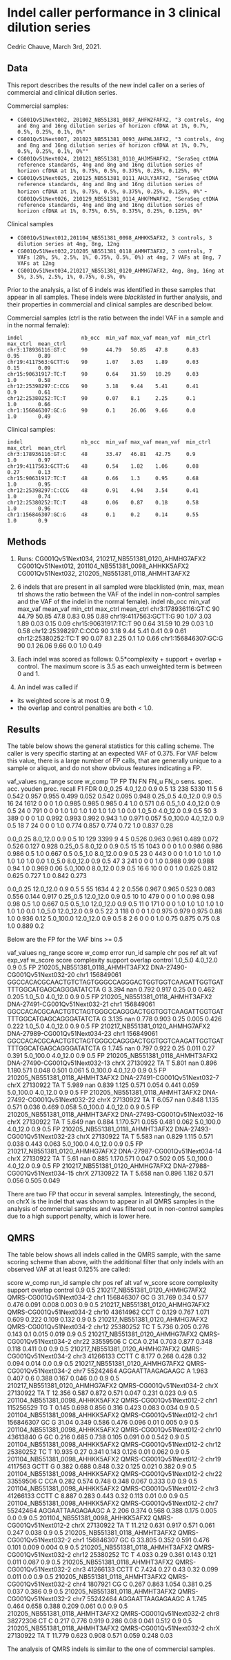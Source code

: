 # Indel caller performance in 3 clinical dilution series
Cedric Chauve, March 3rd, 2021.

## Data

This report describes the results of the new indel caller on a series of
commercial and clinical dilution series.

Commercial samples:
- `CG001Qv51Next002, 201002_NB551381_0087_AHFW2FAFX2, "3 controls, 4ng and 8ng and 16ng dilution series of horizon cfDNA at 1%, 0.7%, 0.5%, 0.25%, 0.1%, 0%"`
- `CG001Qv51Next007, 201023_NB551381_0093_AHFWLJAFX2, "3 controls, 4ng and 8ng and 16ng dilution series of horizon cfDNA at 1%, 0.7%, 0.5%, 0.25%, 0.1%, 0%""`
- `CG001Qv51Next024, 210121_NB551381_0110_AHJM5HAFX2, "SeraSeq ctDNA reference standards, 4ng and 8ng and 16ng dilution series of horizon cfDNA at 1%, 0.75%, 0.5%, 0.375%, 0.25%, 0.125%, 0%"`
- `CG001Qv51Next025, 210125_NB551381_0111_AHJLY3AFX2, "SeraSeq ctDNA reference standards, 4ng and 8ng and 16ng dilution series of horizon cfDNA at 1%, 0.75%, 0.5%, 0.375%, 0.25%, 0.125%, 0%"`
-`CG001Qv51Next026, 210129_NB551381_0114_AHKFMWAFX2, "SeraSeq ctDNA reference standards, 4ng and 8ng and 16ng dilution series of horizon cfDNA at 1%, 0.75%, 0.5%, 0.375%, 0.25%, 0.125%, 0%"`

Clinical samples
- `CG001Qv51Next012,201104_NB551381_0098_AHHKK5AFX2, 3 controls, 3 dilution series at 4ng, 8ng, 12ng`
- `CG001Qv51Next032,210205_NB551381_0118_AHMHT3AFX2, 3 controls, 7 VAFs (28%, 5%, 2.5%, 1%, 0.75%, 0.5%, 0%) at 4ng, 7 VAFs at 8ng, 7 VAFs at 12ng`
- `CG001Qv51Next034,210217_NB551381_0120_AHMHG7AFX2, 4ng, 8ng, 16ng at 5%, 3.5%, 2.5%, 1%, 0.75%, 0.5%, 0%`

Prior to the analysis, a list of 6 indels was identified in these samples that
appear in all samples. These indels were *blacklisted* in further analysis, and
their properties in commercial and clinical samples are described below.

Commercial samples (ctrl is the ratio between the indel VAF in a sample and in
the normal female):
```
indel                   nb_occ  min_vaf max_vaf mean_vaf  min_ctrl  max_ctrl  mean_ctrl
chr3:178936116:GT:C     90      44.79   50.85   47.8      0.83      0.95      0.89
chr19:4117563:GCTT:G    90      1.07    3.03    1.89      0.03      0.15      0.09
chr15:90631917:TC:T     90      0.64    31.59   10.29     0.03      1.0       0.58
chr12:25398297:C:CCG    90      3.18    9.44    5.41      0.41      0.9       0.61
chr12:25380252:TC:T     90      0.07    8.1     2.25      0.1       1.0       0.66
chr1:156846307:GC:G     90      0.1     26.06   9.66      0.0       1.0       0.49
```

Clinical samples:
```
indel                   nb_occ  min_vaf max_vaf mean_vaf  min_ctrl  max_ctrl  mean_ctrl
chr3:178936116:GT:C     48      33.47   46.81   42.75     0.9       1.0       0.97
chr19:4117563:GCTT:G    48      0.54    1.82    1.06      0.08      0.27      0.13
chr15:90631917:TC:T     48      0.66    1.3     0.95      0.68      1.0       0.95
chr12:25398297:C:CCG    48      0.91    4.94    3.54      0.41      1.0       0.74
chr12:25380252:TC:T     48      0.06    0.87    0.18      0.58      1.0       0.96
chr1:156846307:GC:G     48      0.1     0.2     0.14      0.55      1.0       0.9
```

## Methods

1. Runs:
CG001Qv51Next034, 210217_NB551381_0120_AHMHG7AFX2
CG001Qv51Next012, 201104_NB551381_0098_AHHKK5AFX2
CG001Qv51Next032, 210205_NB551381_0118_AHMHT3AFX2

2. 6 indels that are present in all sampled were blacklisted (min, max, mean
trl shows the ratio between the VAF of the indel in non-control samples and the
VAF of the indel in the normal female).
indel                   nb_occ  min_vaf max_vaf mean_vaf  min_ctrl  max_ctrl  mean_ctrl
chr3:178936116:GT:C     90      44.79   50.85   47.8      0.83      0.95      0.89
chr19:4117563:GCTT:G    90      1.07    3.03    1.89      0.03      0.15      0.09
chr15:90631917:TC:T     90      0.64    31.59   10.29     0.03      1.0       0.58
chr12:25398297:C:CCG    90      3.18    9.44    5.41      0.41      0.9       0.61
chr12:25380252:TC:T     90      0.07    8.1     2.25      0.1       1.0       0.66
chr1:156846307:GC:G     90      0.1     26.06   9.66      0.0       1.0       0.49

3. Each indel was scored as follows: 0.5*complexity + support + overlap + control.
The maximum score is 3.5 as each unweighted term is between 0 and 1.

4. An indel was called if
- its weighted score is at most 0.9,
- the overlap and control penalties are both < 1.0.

## Results

The table below shows the general statistics for this calling scheme. The
caller is very specific starting at an expected VAF of 0.375. For VAF below this
value, there is a large number of FP calls, that are generally unique to a
sample or aliquot, and do not show obvious features indicating a FP.

vaf_values      ng_range        score   w_comp  TP      FP      TN      FN      FN_u    FN_o    sens.   spec.   acc.    youden  prec.   recall  F1      FDR
0.0_0.25        4.0_12.0        0.9     0.5     13      238     5330    11      5       6       0.542   0.957   0.955   0.499   0.052   0.542   0.095   0.948
0.25_0.5        4.0_12.0        0.9     0.5     16      24      1612    0       0       0       1.0     0.985   0.985   0.985   0.4     1.0     0.571   0.6
0.5_1.0         4.0_12.0        0.9     0.5     24      0       791     0       0       0       1.0     1.0     1.0     1.0     1.0     1.0     1.0     0.0
1.0_5.0         4.0_12.0        0.9     0.5     50      3       389     0       0       0       1.0     0.992   0.993   0.992   0.943   1.0     0.971   0.057
5.0_100.0       4.0_12.0        0.9     0.5     18      7       24      0       0       0       1.0     0.774   0.857   0.774   0.72    1.0     0.837   0.28

0.0_0.25        8.0_12.0        0.9     0.5     10      129     3399    9       4       5       0.526   0.963   0.961   0.489   0.072   0.526   0.127   0.928
0.25_0.5        8.0_12.0        0.9     0.5     15      15      1043    0       0       0       1.0     0.986   0.986   0.986   0.5     1.0     0.667   0.5
0.5_1.0         8.0_12.0        0.9     0.5     23      0       443     0       0       0       1.0     1.0     1.0     1.0     1.0     1.0     1.0     0.0
1.0_5.0         8.0_12.0        0.9     0.5     47      3       241     0       0       0       1.0     0.988   0.99    0.988   0.94    1.0     0.969   0.06
5.0_100.0       8.0_12.0        0.9     0.5     16      6       10      0       0       0       1.0     0.625   0.812   0.625   0.727   1.0     0.842   0.273

0.0_0.25        12.0_12.0       0.9     0.5     5       55      1634    4       2       2       0.556   0.967   0.965   0.523   0.083   0.556   0.144   0.917
0.25_0.5        12.0_12.0       0.9     0.5     10      10      479     0       0       0       1.0     0.98    0.98    0.98    0.5     1.0     0.667   0.5
0.5_1.0         12.0_12.0       0.9     0.5     11      0       171     0       0       0       1.0     1.0     1.0     1.0     1.0     1.0     1.0     0.0
1.0_5.0         12.0_12.0       0.9     0.5     22      3       118     0       0       0       1.0     0.975   0.979   0.975   0.88    1.0     0.936   0.12
5.0_100.0       12.0_12.0       0.9     0.5     8       2       6       0       0       0       1.0     0.75    0.875   0.75    0.8     1.0     0.889   0.2

Below are the FP for the VAF bins >= 0.5

vaf_values      ng_range        score   w_comp  error   run_id  sample  chr     pos     ref     alt     vaf     exp_vaf w_score score   complexity      support overlap control
1.0_5.0         4.0_12.0        0.9     0.5     FP      210205_NB551381_0118_AHMHT3AFX2 DNA-27490-CG001Qv51Next032-20   chr1    156849061       GGCCACACGCAACTGTCTAGTGGGCCAGGGACTGGTGGTCAAGATTGGTGATTTTGGCATGAGCAGGGATATCTA G       3.394   nan     0.792   0.917   0.25    0.0     0.462   0.205
1.0_5.0         4.0_12.0        0.9     0.5     FP      210205_NB551381_0118_AHMHT3AFX2 DNA-27491-CG001Qv51Next032-21   chr1    156849061       GGCCACACGCAACTGTCTAGTGGGCCAGGGACTGGTGGTCAAGATTGGTGATTTTGGCATGAGCAGGGATATCTA G       3.135   nan     0.778   0.903   0.25    0.005   0.426   0.222
1.0_5.0         4.0_12.0        0.9     0.5     FP      210217_NB551381_0120_AHMHG7AFX2 DNA-27989-CG001Qv51Next034-23   chr1    156849061       GGCCACACGCAACTGTCTAGTGGGCCAGGGACTGGTGGTCAAGATTGGTGATTTTGGCATGAGCAGGGATATCTA G       1.745   nan     0.797   0.922   0.25    0.011   0.27    0.391
5.0_100.0       4.0_12.0        0.9     0.5     FP      210205_NB551381_0118_AHMHT3AFX2 DNA-27490-CG001Qv51Next032-13   chrX    27130922        TA      T       5.801   nan     0.896   1.180.571   0.048   0.501   0.061
5.0_100.0       4.0_12.0        0.9     0.5     FP      210205_NB551381_0118_AHMHT3AFX2 DNA-27491-CG001Qv51Next032-7    chrX    27130922        TA      T       5.989   nan     0.839   1.125       0.571   0.054   0.441   0.059
5.0_100.0       4.0_12.0        0.9     0.5     FP      210205_NB551381_0118_AHMHT3AFX2 DNA-27492-CG001Qv51Next032-22   chrX    27130922        TA      T       6.057   nan     0.848   1.135       0.571   0.036   0.469   0.058
5.0_100.0       4.0_12.0        0.9     0.5     FP      210205_NB551381_0118_AHMHT3AFX2 DNA-27493-CG001Qv51Next032-16   chrX    27130922        TA      T       5.649   nan     0.884   1.170.571   0.055   0.481   0.062
5.0_100.0       4.0_12.0        0.9     0.5     FP      210205_NB551381_0118_AHMHT3AFX2 DNA-27493-CG001Qv51Next032-23   chrX    27130922        TA      T       5.583   nan     0.829   1.115       0.571   0.038   0.443   0.063
5.0_100.0       4.0_12.0        0.9     0.5     FP      210217_NB551381_0120_AHMHG7AFX2 DNA-27987-CG001Qv51Next034-14   chrX    27130922        TA      T       5.61    nan     0.885   1.170.571   0.047   0.502   0.05
5.0_100.0       4.0_12.0        0.9     0.5     FP      210217_NB551381_0120_AHMHG7AFX2 DNA-27988-CG001Qv51Next034-15   chrX    27130922        TA      T       5.658   nan     0.896   1.182       0.571   0.056   0.505   0.049

There are two FP that occur in several samples. Interestingly, the second,
on chrX is the indel that was shown to appear in all QMRS samples in the
analysis of commercial samples and was filtered out in non-control samples
due to a high support penalty, which is lower here.

## QMRS

The table below shows all indels called in the QMRS sample, with the same scoring
scheme than above, with the additional filter that only indels with an observed
VAF at at least 0.125% are called:

score   w_comp  run_id  sample  chr     pos     ref     alt     vaf     w_score score   complexity      support overlap control
0.9     0.5     210217_NB551381_0120_AHMHG7AFX2 QMRS-CG001Qv51Next034-2 chr1    156846307       GC      G       31.769  0.34    0.577   0.476   0.091   0.008   0.003
0.9     0.5     210217_NB551381_0120_AHMHG7AFX2 QMRS-CG001Qv51Next034-2 chr10   43614962        CCT     C       0.129   0.767   1.071   0.609   0.222   0.109   0.132
0.9     0.5     210217_NB551381_0120_AHMHG7AFX2 QMRS-CG001Qv51Next034-2 chr12   25380252        TC      T       5.736   0.205   0.276   0.143   0.1     0.015   0.019
0.9     0.5     210217_NB551381_0120_AHMHG7AFX2 QMRS-CG001Qv51Next034-2 chr22   33559506        C       CCA     0.214   0.703   0.877   0.348   0.118   0.411   0.0
0.9     0.5     210217_NB551381_0120_AHMHG7AFX2 QMRS-CG001Qv51Next034-2 chr3    41266133        CCTT    C       8.177   0.268   0.428   0.32    0.094   0.014   0.0
0.9     0.5     210217_NB551381_0120_AHMHG7AFX2 QMRS-CG001Qv51Next034-2 chr7    55242464        AGGAATTAAGAGAAGC        A       1.963   0.407   0.6     0.388   0.167   0.046   0.0
0.9     0.5     210217_NB551381_0120_AHMHG7AFX2 QMRS-CG001Qv51Next034-2 chrX    27130922        TA      T       12.356  0.587   0.872   0.571   0.047   0.231   0.023
0.9     0.5     201104_NB551381_0098_AHHKK5AFX2 QMRS-CG001Qv51Next012-2 chr1    115256529       TG      T       0.145   0.698   0.856   0.316   0.423   0.083   0.034
0.9     0.5     201104_NB551381_0098_AHHKK5AFX2 QMRS-CG001Qv51Next012-2 chr1    156846307       GC      G       31.04   0.349   0.586   0.476   0.096   0.01    0.005
0.9     0.5     201104_NB551381_0098_AHHKK5AFX2 QMRS-CG001Qv51Next012-2 chr10   43613840        G       GC      0.216   0.685   0.738   0.105   0.091   0.0     0.542
0.9     0.5     201104_NB551381_0098_AHHKK5AFX2 QMRS-CG001Qv51Next012-2 chr12   25380252        TC      T       10.935  0.27    0.341   0.143   0.126   0.01    0.062
0.9     0.5     201104_NB551381_0098_AHHKK5AFX2 QMRS-CG001Qv51Next012-2 chr19   4117563 GCTT    G       0.382   0.688   0.848   0.32    0.125   0.021   0.382
0.9     0.5     201104_NB551381_0098_AHHKK5AFX2 QMRS-CG001Qv51Next012-2 chr22   33559506        C       CCA     0.282   0.574   0.748   0.348   0.067   0.333   0.0
0.9     0.5     201104_NB551381_0098_AHHKK5AFX2 QMRS-CG001Qv51Next012-2 chr3    41266133        CCTT    C       8.887   0.283   0.443   0.32    0.113   0.01    0.0
0.9     0.5     201104_NB551381_0098_AHHKK5AFX2 QMRS-CG001Qv51Next012-2 chr7    55242464        AGGAATTAAGAGAAGC        A       2.206   0.374   0.568   0.388   0.175   0.005   0.0
0.9     0.5     201104_NB551381_0098_AHHKK5AFX2 QMRS-CG001Qv51Next012-2 chrX    27130922        TA      T       11.212  0.631   0.917   0.571   0.061   0.247   0.038
0.9     0.5     210205_NB551381_0118_AHMHT3AFX2 QMRS-CG001Qv51Next032-2 chr1    156846307       GC      G       33.805  0.352   0.591   0.476   0.101   0.009   0.004
0.9     0.5     210205_NB551381_0118_AHMHT3AFX2 QMRS-CG001Qv51Next032-2 chr12   25380252        TC      T       4.033   0.29    0.361   0.143   0.121   0.011   0.087
0.9     0.5     210205_NB551381_0118_AHMHT3AFX2 QMRS-CG001Qv51Next032-2 chr3    41266133        CCTT    C       7.424   0.27    0.43    0.32    0.099   0.011   0.0
0.9     0.5     210205_NB551381_0118_AHMHT3AFX2 QMRS-CG001Qv51Next032-2 chr4    1807921 CG      C       0.267   0.863   1.054   0.381   0.25    0.037   0.386
0.9     0.5     210205_NB551381_0118_AHMHT3AFX2 QMRS-CG001Qv51Next032-2 chr7    55242464        AGGAATTAAGAGAAGC        A       1.745   0.464   0.658   0.388   0.209   0.061   0.0
0.9     0.5     210205_NB551381_0118_AHMHT3AFX2 QMRS-CG001Qv51Next032-2 chr8    38272306        CT      C       0.217   0.776   0.919   0.286   0.08    0.041   0.512
0.9     0.5     210205_NB551381_0118_AHMHT3AFX2 QMRS-CG001Qv51Next032-2 chrX    27130922        TA      T       11.779  0.623   0.908   0.571   0.059   0.248   0.03


The analysis of QMRS indels is similar to the one of commercial samples.
